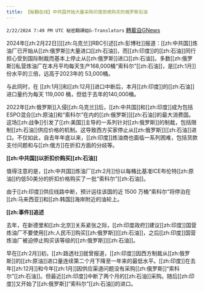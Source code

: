 ```yaml
---
title: 【秘翻在线】中共国开始大量采购印度拒绝购买的俄罗斯石油
---
```

`2/22/2024 7:49 PM UTC 秘密翻譯組G-Translators` [轉載自GNews](https://gnews.org/articles/2333125)



2024年[[zh:2月22日]][[zh:乌克兰]]RBC引述[[zh:彭博社]]报道：[[zh:中共国]]炼油厂已开始从[[zh:俄罗斯]]大量进口[[zh:石油]]，而[[zh:印度]]的[[zh:石油]]同行担心受到国际制裁而基本上停止从[[zh:俄罗斯]]进口[[zh:石油]]。多数[[zh:俄罗斯]]私营炼油厂在本月平均每天生产168,000桶“索科尔”[[zh:石油]]，是[[zh:1月]]份水平的三倍，远高于2023年的 53,000桶。

与此同时，在 [[zh:1月]]和[[zh:12月]]进口中断后，本月[[zh:印度]]的[[zh:石油]]进口量约为每天 119,000 桶，但低于去年的140,000桶。

2022年[[zh:俄罗斯]]入侵[[zh:乌克兰]]后，[[zh:中共国]]和[[zh:印度]]成为包括ESPO混合[[zh:原油]]和“索科尔”在内的[[zh:俄罗斯]][[zh:石油]]的最大消费国。这场[[zh:战争]]引发了[[zh:美国]]主导的一系列针对[[zh:俄罗斯]]的制裁，包括限制[[zh:石油]]供应价格的机制。这导致西方买家停止从[[zh:俄罗斯]][[zh:石油]]进口。不仅如此，自去年年底以来，[[zh:印度]]炼油商也面临一系列困难，包括货款支付问题和与[[zh:俄方]]在折扣方面的分歧等。

**[[zh:中共国]]以折扣价****购买****[[zh:石油]]**

值得注意的是，[[zh:中共国]]炼油厂[[zh:2月]]份以每桶比基准ICE布伦特[[zh:原油]]约低50美分的折扣价格购买了一批“索科尔”[[zh:石油]]。

由于[[zh:印度]]供应线路中断，预计运往该国的近 1500 万桶“索科尔”将停泊在[[zh:马来西亚]]和[[zh:韩国]]海岸附近的油轮上。

**[[zh:事件]]追述**

去年，在新德里和[[zh:北京]]关系紧张之际，[[zh:印度政府]]建议[[zh:印度]]国营炼油厂不要使用[[zh:人民币]]购买[[zh:俄罗斯]][[zh:石油]]，之后[[zh:印度]]国营炼油厂被迫停止购买该等级的[[zh:俄罗斯]][[zh:石油]]。

早在[[zh:2月]]初，[[zh:路透社]]就曾报道，[[zh:印度]]因西方制裁从[[zh:俄罗斯]]的[[zh:原油]]进口量连续第二个月下降至一年来的最低水平。[[zh:印度]]在去年[[zh:12月]]和今年[[zh:1月]]因供应渠道问题没有采购[[zh:俄罗斯]]“索科尔”[[zh:石油]]。但最近[[zh:印度]]中断了两个月的[[zh:石油]]采购。随后[[zh:印度]]又开始了[[zh:俄罗斯]]“索科尔”[[zh:石油]]的进口。
